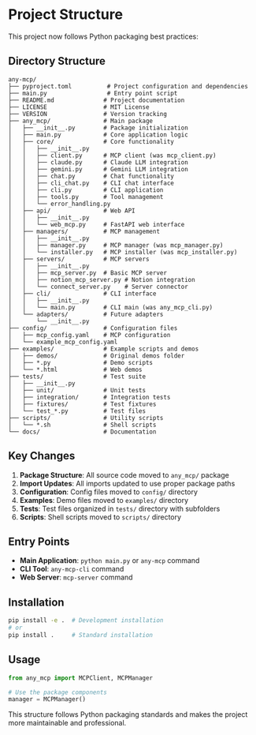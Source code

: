 # Project Structure

This project now follows Python packaging best practices:

## Directory Structure

```
any-mcp/
├── pyproject.toml          # Project configuration and dependencies
├── main.py                 # Entry point script
├── README.md              # Project documentation
├── LICENSE                # MIT License
├── VERSION                # Version tracking
├── any_mcp/               # Main package
│   ├── __init__.py        # Package initialization
│   ├── main.py            # Core application logic
│   ├── core/              # Core functionality
│   │   ├── __init__.py
│   │   ├── client.py      # MCP client (was mcp_client.py)
│   │   ├── claude.py      # Claude LLM integration
│   │   ├── gemini.py      # Gemini LLM integration
│   │   ├── chat.py        # Chat functionality
│   │   ├── cli_chat.py    # CLI chat interface
│   │   ├── cli.py         # CLI application
│   │   ├── tools.py       # Tool management
│   │   └── error_handling.py
│   ├── api/               # Web API
│   │   ├── __init__.py
│   │   └── web_mcp.py     # FastAPI web interface
│   ├── managers/          # MCP management
│   │   ├── __init__.py
│   │   ├── manager.py     # MCP manager (was mcp_manager.py)
│   │   └── installer.py   # MCP installer (was mcp_installer.py)
│   ├── servers/           # MCP servers
│   │   ├── __init__.py
│   │   ├── mcp_server.py  # Basic MCP server
│   │   ├── notion_mcp_server.py # Notion integration
│   │   └── connect_server.py    # Server connector
│   ├── cli/               # CLI interface
│   │   ├── __init__.py
│   │   └── main.py        # CLI main (was any_mcp_cli.py)
│   └── adapters/          # Future adapters
│       └── __init__.py
├── config/                # Configuration files
│   ├── mcp_config.yaml    # MCP configuration
│   └── example_mcp_config.yaml
├── examples/              # Example scripts and demos
│   ├── demos/             # Original demos folder
│   ├── *.py               # Demo scripts
│   └── *.html             # Web demos
├── tests/                 # Test suite
│   ├── __init__.py
│   ├── unit/              # Unit tests
│   ├── integration/       # Integration tests
│   ├── fixtures/          # Test fixtures
│   └── test_*.py          # Test files
├── scripts/               # Utility scripts
│   └── *.sh               # Shell scripts
└── docs/                  # Documentation
```

## Key Changes

1. **Package Structure**: All source code moved to `any_mcp/` package
2. **Import Updates**: All imports updated to use proper package paths
3. **Configuration**: Config files moved to `config/` directory
4. **Examples**: Demo files moved to `examples/` directory
5. **Tests**: Test files organized in `tests/` directory with subfolders
6. **Scripts**: Shell scripts moved to `scripts/` directory

## Entry Points

- **Main Application**: `python main.py` or `any-mcp` command
- **CLI Tool**: `any-mcp-cli` command
- **Web Server**: `mcp-server` command

## Installation

```bash
pip install -e .  # Development installation
# or
pip install .     # Standard installation
```

## Usage

```python
from any_mcp import MCPClient, MCPManager

# Use the package components
manager = MCPManager()
```

This structure follows Python packaging standards and makes the project more maintainable and professional.